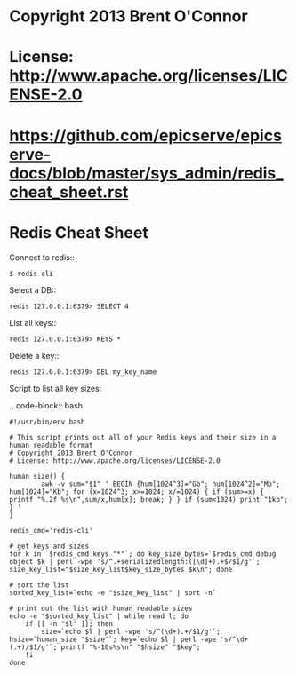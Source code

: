# Copyright 2013 Brent O'Connor
# License: http://www.apache.org/licenses/LICENSE-2.0
# https://github.com/epicserve/epicserve-docs/blob/master/sys_admin/redis_cheat_sheet.rst

Redis Cheat Sheet
=================

Connect to redis::

    $ redis-cli

Select a DB::

    redis 127.0.0.1:6379> SELECT 4

List all keys::

    redis 127.0.0.1:6379> KEYS *

Delete a key::

    redis 127.0.0.1:6379> DEL my_key_name

Script to list all key sizes:

.. code-block:: bash

    #!/usr/bin/env bash

    # This script prints out all of your Redis keys and their size in a human readable format
    # Copyright 2013 Brent O'Connor
    # License: http://www.apache.org/licenses/LICENSE-2.0

    human_size() {
            awk -v sum="$1" ' BEGIN {hum[1024^3]="Gb"; hum[1024^2]="Mb"; hum[1024]="Kb"; for (x=1024^3; x>=1024; x/=1024) { if (sum>=x) { printf "%.2f %s\n",sum/x,hum[x]; break; } } if (sum<1024) print "1kb"; } '
    }

    redis_cmd='redis-cli'

    # get keys and sizes
    for k in `$redis_cmd keys "*"`; do key_size_bytes=`$redis_cmd debug object $k | perl -wpe 's/^.+serializedlength:([\d]+).+$/$1/g'`; size_key_list="$size_key_list$key_size_bytes $k\n"; done

    # sort the list
    sorted_key_list=`echo -e "$size_key_list" | sort -n`

    # print out the list with human readable sizes
    echo -e "$sorted_key_list" | while read l; do
        if [[ -n "$l" ]]; then
            size=`echo $l | perl -wpe 's/^(\d+).+/$1/g'`; hsize=`human_size "$size"`; key=`echo $l | perl -wpe 's/^\d+(.+)/$1/g'`; printf "%-10s%s\n" "$hsize" "$key";
        fi
    done
